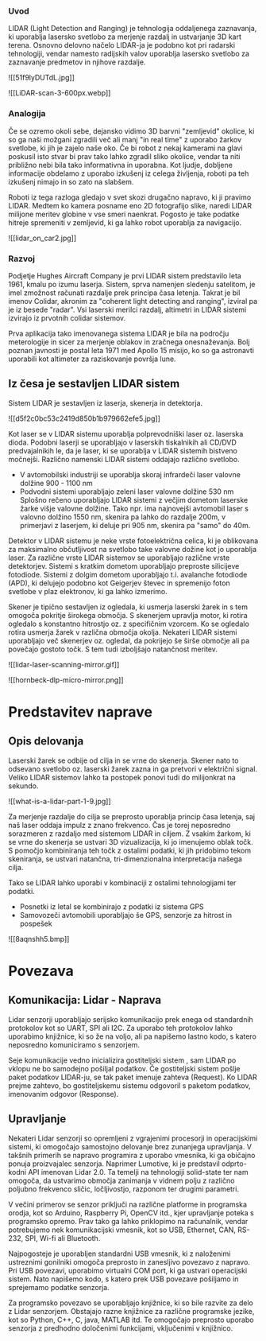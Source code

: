 ### Uvod

LIDAR (Light Detection and Ranging) je tehnologija oddaljenega zaznavanja, ki uporablja lasersko svetlobo za merjenje razdalj in ustvarjanje 3D kart terena. Osnovno delovno načelo LIDAR-ja je podobno kot pri radarski tehnologiji, vendar namesto radijskih valov uporablja lasersko svetlobo za zaznavanje predmetov in njihove razdalje.

![[51f9lyDUTdL.jpg]]

![[LiDAR-scan-3-600px.webp]]

### Analogija

Če se ozremo okoli sebe, dejansko vidimo 3D barvni "zemljevid" okolice, ki so ga naši možgani zgradili več ali manj "in real time" z uporabo žarkov svetlobe, ki jih je zajelo naše oko. 
Če bi robot z nekaj kamerami na glavi poskusil isto stvar bi prav tako lahko zgradil sliko okolice, vendar ta niti približno nebi bila tako informativna in uporabna. Kot ljudje, dobljene informacije obdelamo z uporabo izkušenj iz celega življenja, roboti pa teh izkušenj nimajo in so zato na slabšem.

Roboti iz tega razloga gledajo v svet skozi drugačno napravo, ki ji pravimo LIDAR. Medtem ko kamera posname eno 2D fotografijo slike, naredi LIDAR milijone meritev globine v vse smeri naenkrat. Pogosto je take podatke hitreje spremeniti v zemljevid, ki ga lahko robot uporablja za navigacijo.

![[lidar_on_car2.jpg]]

### Razvoj

Podjetje Hughes Aircraft Company je prvi LIDAR sistem predstavilo leta 1961, kmalu po izumu laserja. Sistem, sprva namenjen sledenju satelitom, je imel zmožnost računati razdalje prek principa časa letenja. Takrat je bil imenov Colidar, akronim za "coherent light detecting and ranging", izviral pa je iz besede "radar". Vsi laserski merilci razdalj, altimetri in LIDAR sistemi izvirajo iz prvotnih colidar sistemov. 

Prva aplikacija tako imenovanega sistema LIDAR je bila na področju meterologije in sicer za merjenje oblakov in zračnega onesnaževanja. Bolj poznan javnosti je postal leta 1971 med Apollo 15 misijo, ko so ga astronavti uporabili kot altimeter za raziskovanje površja lune.

## Iz česa je sestavljen LIDAR sistem

Sistem LIDAR je sestavljen iz laserja, skenerja in detektorja. 

![[d5f2c0bc53c2419d850b1b979662efe5.jpg]]

Kot laser se v LIDAR sistemu uporablja polprevodniški laser oz. laserska dioda. Podobni laserji se uporabljajo v laserskih tiskalnikih ali CD/DVD predvajalnikih le, da je laser, ki se uporablja v LIDAR sistemih bistveno močnejši. Različno namenski LIDAR sistemi oddajajo različno svetlobo. 
* V avtomobilski industriji se uporablja skoraj infrardeči laser valovne dolžine 900 - 1100 nm
* Podvodni sistemi uporabljajo zeleni laser valovne dolžine 530 nm
Splošno rečeno uporabljajo LIDAR sistemi z večjim dometom laserske žarke višje valovne dolžine.
Tako npr. ima najnovejši avtomobil laser s valovno dolžino 1550 nm, skenira pa lahko do razdalje 200m, v primerjavi z laserjem, ki deluje pri 905 nm, skenira pa "samo" do 40m.

Detektor v LIDAR sistemu je neke vrste fotoelektrična celica, ki je oblikovana za maksimalno občutljivost na svetlobo take valovne dožine kot jo uporablja laser. Za različne vrste LIDAR sistemov se uporabljajo različne vrste detektorjev. Sistemi s kratkim dometom uporabljajo preproste silicijeve  fotodiode. Sistemi z dolgim dometom uporabljajo t.i. avalanche fotodiode (APD), ki delujejo podobno kot Geigerjev števec in spremenijo foton svetlobe v plaz elektronov, ki ga lahko izmerimo.

Skener je tipično sestavljen iz ogledala, ki usmerja laserski žarek in s tem omogoča pokritje širokega območja. S skenerjem upravlja motor, ki rotira ogledalo s konstantno hitrostjo oz. z specifičnim vzorcem. Ko se ogledalo rotira usmerja žarek v različna območja okolja. Nekateri LIDAR sistemi uporabljajo več skenerjev oz. ogledal, da pokrijejo še širše območje ali pa povečajo gostoto točk. S tem tudi izboljšajo natančnost meritev.

![[lidar-laser-scanning-mirror.gif]]

![[hornbeck-dlp-micro-mirror.png]]

# Predstavitev naprave

## Opis delovanja

Laserski žarek se odbije od cilja in se vrne do skenerja. Skener nato to odsevano svetlobo oz. laserski žarek zazna in ga pretvori v električni signal. Veliko LIDAR sistemov lahko ta postopek ponovi tudi do milijonkrat na sekundo. 

![[what-is-a-lidar-part-1-9.jpg]]

Za merjenje razdalje do cilja se preprosto uporablja princip časa letenja, saj naš laser oddaja impulz z znano frekvenco. Čas je torej neposredno sorazmeren z razdaljo med sistemom LIDAR in ciljem.
Z vsakim žarkom, ki se vrne do skenerja se ustvari 3D vizualizacija, ki jo imenujemo oblak točk. S pomočjo kombiniranja teh točk z ostalimi podatki, ki jih pridobimo tekom skeniranja, se ustvari natančna, tri-dimenzionalna interpretacija našega cilja.

Tako se LIDAR lahko uporabi v kombinaciji z ostalimi tehnologijami ter podatki.
* Posnetki iz letal se kombinirajo z podatki iz sistema GPS
* Samovozeči avtomobili uporabljajo še GPS, senzorje za hitrost in pospešek

![[8aqnshh5.bmp]]


# Povezava

## Komunikacija:  Lidar - Naprava
Lidar senzorji uporabljajo serijsko komunikacijo prek enega od standardnih protokolov kot so UART, SPI ali I2C. Za uporabo teh protokolov lahko uporabimo knjižnice, ki so že na voljo, ali pa napišemo lastno kodo, s katero neposredno komuniciramo s senzorjem.

Seje komunikacije vedno inicializira gostiteljski sistem , sam LIDAR po vklopu ne bo samodejno pošiljal podatkov.
Če gostiteljski sistem pošlje paket podatkov LIDAR-ju, se tak paket imenuje zahteva (Request). Ko LIDAR prejme zahtevo, bo gostiteljskemu sistemu odgovoril s paketom podatkov, imenovanim odgovor (Response).

## Upravljanje
Nekateri Lidar senzorji so opremljeni z vgrajenimi procesorji in operacijskimi sistemi, ki omogočajo samostojno delovanje brez zunanjega upravljanja. V takšnih primerih se napravo programira z uporabo vmesnika, ki ga običajno ponuja proizvajalec senzorja. Naprimer Lumotive, ki je predstavil odprto-kodni API imenovan Lidar 2.0. Ta temelji na tehnologiji solid-state ter nam omogoča, da ustvarimo območja zanimanja v vidnem polju z različno poljubno frekvenco sličic, ločljivostjo, razponom ter drugimi parametri. 

V večini primerov se senzor priključi na različne platforme in programska orodja, kot so Arduino, Raspberry Pi, OpenCV itd., kjer upravljanje poteka s programsko opremo. Prav tako ga lahko priklopimo na računalnik, vendar potrebujemo nek komunikacijski vmesnik, kot so USB, Ethernet, CAN, RS-232, SPI, Wi-fi ali Bluetooth.

Najpogosteje je uporabljen standardni USB vmesnik, ki z naloženimi ustreznimi gonilniki omogoča preprosto in zanesljivo povezavo z napravo. Pri USB povezavi, uporabimo virtualni COM port, ki ga ustvari operacijski sistem. Nato napišemo kodo, s katero prek USB povezave pošiljamo in sprejemamo podatke senzorja.

Za programsko povezavo se uporabljajo knjižnice, ki so bile razvite za delo z Lidar senzorjem. Obstajajo razne knjižnice za različne programske jezike, kot so Python, C++, C, java, MATLAB itd. Te omogočajo preprosto uporabo senzorja z predhodno določenimi funkcijami, vključenimi v knjižnico.